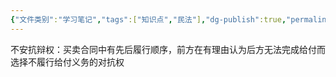 ```yaml
---
{"文件类别":"学习笔记","tags":["知识点","民法"],"dg-publish":true,"permalink":"/学习笔记studyup/知识点cheese/不安抗辩权/","dgPassFrontmatter":true,"created":"2024-10-17T08:51:08.491+08:00","updated":"2024-10-23T12:03:17.837+08:00"}
---
```


不安抗辩权：买卖合同中有先后履行顺序，前方在有理由认为后方无法完成给付而选择不履行给付义务的对抗权